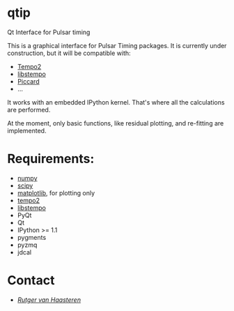 qtip
====

Qt Interface for Pulsar timing

This is a graphical interface for Pulsar Timing packages. It is currently under
construction, but it will be compatible with:

 * [Tempo2](http://tempo2.sourceforge.net)
 * [libstempo](https://github.com/vallis/mc3pta/tree/master/stempo)
 * [Piccard](https://github.com/vhaasteren/piccard)
 * ...

It works with an embedded IPython kernel. That's where all the calculations are
performed.

At the moment, only basic functions, like residual plotting, and re-fitting are
implemented.

Requirements:
=============

 * [numpy](http://numpy.scipy.org)
 * [scipy](http://numpy.scipy.org)
 * [matplotlib](http://matplotlib.org), for plotting only
 * [tempo2](http://tempo2.sourceforge.net)
 * [libstempo](https://github.com/vallis/mc3pta/tree/master/stempo)
 * PyQt
 * Qt
 * IPython >= 1.1
 * pygments
 * pyzmq
 * jdcal

Contact
=======
 * [_Rutger van Haasteren_](mailto:vhaasteren@gmail.com)

